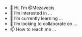 - 👋 Hi, I’m @Mezavecis
- 👀 I’m interested in ...
- 🌱 I’m currently learning ...
- 💞️ I’m looking to collaborate on ...
- 📫 How to reach me ...

<!---
Mezavecis/Mezavecis is a ✨ special ✨ repository because its `README.md` (this file) appears on your GitHub profile.
You can click the Preview link to take a look at your changes.
--->

